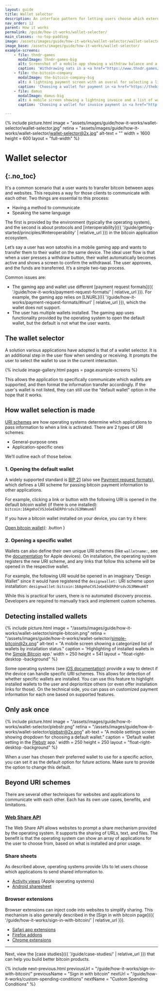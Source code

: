 ```yaml
---
layout: guide
title: Wallet selector
description: An interface pattern for letting users choose which external wallet to use when withdrawing, sending, or receiving in a bitcoin application.
nav_order: 12
parent: How it works
permalink: /guide/how-it-works/wallet-selector/
main_classes: -no-top-padding
image: /assets/images/guide/how-it-works/wallet-selector/wallet-selector-preview.jpg
image_base: /assets/images/guide/how-it-works/wallet-selector/
example-screens:
    - file: thndr-games
      modalImage: thndr-games-big
      alt: Screenshot of a mobile app showing a withdraw balance and a list of wallets.
      caption: 'Withdrawing sats in a <a href="https://www.thndr.games/" target="_blank" rel="nofollow noopener noreferrer">THNDR Games</a> app.'
    - file: the-bitcoin-company
      modalImage: the-bitcoin-company-big
      alt: A lightning payment screen with an overal for selecting a lightnig wallet from a list.
      caption: 'Choosing a wallet for payment in <a href="https://thebitcoincompany.com" target="_blank" rel="nofollow noopener noreferrer">The Bitcoin Company</a> app.'
    - file: damus
      modalImage: damus-big
      alt: A mobile screen showing a lightning invoice and a list of wallets to choose from.
      caption: 'Choosing a wallet for invoice payment in <a href="http://damus.io" target="_blank" rel="nofollow noopener noreferrer">Damus</a>.'

---
```


<!--

Editor's notes

This page narrowly focuses on the UI pattern of letting users choose from a list of wallets,
in order to make a payment, withdrawal, etc.

Header image source:
https://www.figma.com/file/qzvCvqhSRx3Jq8aywaSjlr/Bitcoin-Design-Guide-Illustrations-CO?type=design&node-id=3324%3A24043&mode=design&t=GbcNUdc0VUnSOQi2-1

-->

{% include picture.html
   image = "assets/images/guide/how-it-works/wallet-selector/wallet-selector.jpg"
   retina = "assets/images/guide/how-it-works/wallet-selector/wallet-selector@2x.jpg"
   alt-text = ""
   width = 1600
   height = 600
   layout = "full-width"
%}


# Wallet selector
{:.no_toc}
---

It's a common scenario that a user wants to transfer bitcoin between apps and websites. This requires a way for those clients to communicate with each other. Two things are essential to this process:

- Having a method to communicate
- Speaking the same language

The first is provided by the environment (typically the operating system), and the second is about protocols and [interoperability]({{ '/guide/getting-started/principles/#interoperability' | relative_url }}) in the bitcoin application ecosystem.

Let’s say a user has won satoshis in a mobile gaming app and wants to transfer them to their wallet on the same device. The ideal user flow is that when a user presses a withdraw button, their wallet automatically becomes active and shows a screen to confirm the withdrawal. The user approves, and the funds are transferred. It’s a simple two-tap process.

Common issues are:
- The gaming app and wallet use different [payment request formats]({{ '/guide/how-it-works/payment-request-formats/' | relative_url }}). For example, the gaming app relies on [LNURL]({{ '/guide/how-it-works/payment-request-formats/#lnurl' | relative_url }}), which the wallet does not support.
- The user has multiple wallets installed. The gaming app uses functionality provided by the operating system to open the default wallet, but the default is not what the user wants.

## The wallet selector

A solution various applications have adopted is that of a wallet selector. It is an additional step in the user flow when sending or receiving. It prompts the user to select the wallet to use in the current interaction.

{% include image-gallery.html pages = page.example-screens %}

This allows the application to specifically communicate which wallets are supported, and then format the information transfer accordingly. If the user's wallet is not listed, they can still use the “default wallet” option in the hope that it works.

## How wallet selection is made

[URI schemes](https://en.wikipedia.org/wiki/List_of_URI_schemes) are how operating systems determine which applications to pass information to when a link is activated. There are 2 types of URI schemes:

- General-purpose ones
- Application-specific ones

We’ll outline each of those below.

### 1. Opening the default wallet

A widely supported standard is [BIP 21](https://github.com/bitcoin/bips/blob/master/bip-0021.mediawiki#Examples) (also see [Payment request formats](/guide/how-it-works/payment-request-formats/#uniform-resource-identifier-uris-schemes)), which defines a URI scheme for passing bitcoin payment information to other applications.

For example, clicking a link or button with the following URI is opened in the default bitcoin wallet (if there is one installed):
`bitcoin:16AgmhoCVSJoGeEkERPdrsdvJG3RWmum6T`

If you have a bitcoin wallet installed on your device, you can try it here:

[Open bitcoin wallet](bitcoin:16AgmhoCVSJoGeEkERPdrsdvJG3RWmum6T){: .button }

### 2. Opening a specific wallet

Wallets can also define their own unique URI schemes (like `walletname:`, see the [documentation](https://developer.apple.com/documentation/xcode/defining-a-custom-url-scheme-for-your-app) for Apple devices). On installation, the operating system registers the new URI scheme, and any links that follow this scheme will be opened in the respective wallet.

For example, the following URI would be opened in an imaginary “Design Wallet” since it would have registered the `designwallet:` URI scheme upon installation:
`designwallet:bitcoin:16AgmhoCVSJoGeEkERPdrsdvJG3RWmum6T`

While this is practical for users, there is no automated discovery process. Developers are required to manually track and implement custom schemes.

## Detecting installed wallets

<div class="center" markdown="1">

{% include picture.html
   image = "/assets/images/guide/how-it-works/wallet-selector/simple-bitcoin.png"
   retina = "/assets/images/guide/how-it-works/wallet-selector/simple-bitcoin@2x.png"
   alt-text = "A mobile screen showing a categorized list of wallets by installation status."
   caption = 'Highlighting of installed wallets in the  <a href="https://www.simple-bitcoin.app" target="_blank" rel="nofollow noopener noreferrer">Simple Bitcoin</a> app.'
   width = 250
   height = 541
   layout = "float-right-desktop -background"
%}

Some operating systems (see [iOS documentation](https://developer.apple.com/documentation/uikit/uiapplication/1622952-canopenurl)) provide a way to detect if the device can handle specific URI schemes. This allows for detection of whether specific wallets are installed. You can use this feature to highlight installed wallets to the user and deprioritize others (or even offer installation links for those). On the technical side, you can pass on customized payment information for each one based on supported features.

</div>

## Only ask once

<div class="center" markdown="1">

{% include picture.html
   image = "/assets/images/guide/how-it-works/wallet-selector/plebstr.png"
   retina = "/assets/images/guide/how-it-works/wallet-selector/plebstr@2x.png"
   alt-text = "A mobile settings screen showing dropdown for choosing a default wallet."
   caption = 'Default wallet setting in the <a href="https://plebstr.com/" target="_blank" rel="nofollow noopener noreferrer">Plebstr</a> app.'
   width = 250
   height = 250
   layout = "float-right-desktop -background"
%}

When a user has chosen their preferred wallet to use for a specific action, you can set it as the default option for future actions. Make sure to provide the option to change this default.

</div>

## Beyond URI schemes

There are several other techniques for websites and applications to communicate with each other. Each has its own use cases, benefits, and limitations.

### [Web Share API](https://developer.mozilla.org/en-US/docs/Web/API/Web_Share_API#)

The Web Share API allows websites to prompt a share mechanism provided by the operating system. It supports the sharing of URLs, text, and files. The benefit is that the operating system can show an array of applications for the user to choose from, based on what is installed and prior usage.

### Share sheets

As described above, operating systems provide UIs to let users choose which applications to send shared information to.
- [Activity views](https://developer.apple.com/design/human-interface-guidelines/activity-views#app-top) (Apple operating systems)
- [Android sharesheet](https://developer.android.com/training/sharing/send)

### Browser extensions

Browser extensions can inject code into websites to simplify sharing. This mechanism is also generally described in the [Sign in with bitcoin page]({{ '/guide/how-it-works/sign-in-with-bitcoin/' | relative_url }}).
- [Safari app extensions](https://developer.apple.com/documentation/safariservices/safari_app_extensions/building_a_safari_app_extension)
- [Firefox addons](https://addons.mozilla.org/en-US/developers/)
- [Chrome extensions](https://developer.chrome.com/docs/extensions/)

---

Next, view the [case studies]({{ '/guide/case-studies/' | relative_url }}) that can help you build better bitcoin products.

{% include next-previous.html
   previousUrl = "/guide/how-it-works/sign-in-with-bitcoin/"
   previousName = "Sign in with bitcoin"
   nextUrl = "/guide/how-it-works/custom-spending-conditions"
   nextName = "Custom Spending Conditions"
%}
